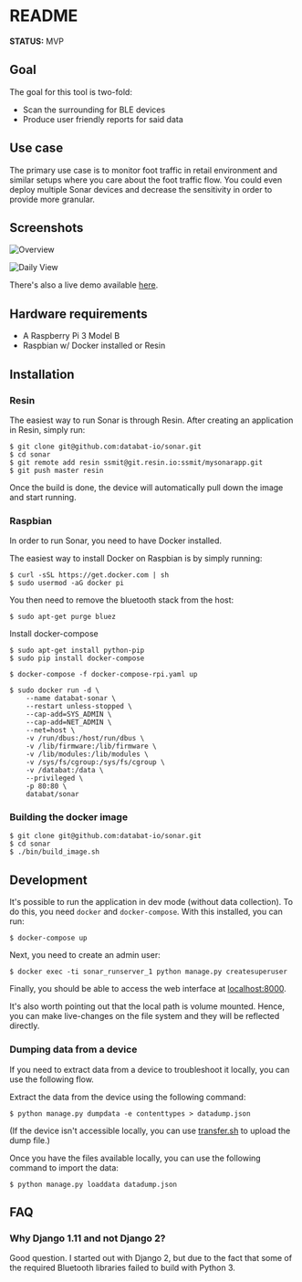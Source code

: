 # README

**STATUS:** MVP

## Goal

The goal for this tool is two-fold:

 * Scan the surrounding for BLE devices
 * Produce user friendly reports for said data

## Use case

The primary use case is to monitor foot traffic in retail environment and similar setups where you care about the foot traffic flow. You could even deploy multiple Sonar devices and decrease the sensitivity in order to provide more granular.

## Screenshots

![Overview](/img/sonar_date_picker.png?raw=true)

![Daily View](/img/sonar_daily_view.png?raw=true)

There's also a live demo available [here](https://670f43c23e63a89894f3d2c357d515c8.resindevice.io/).

## Hardware requirements

 * A Raspberry Pi 3 Model B
 * Raspbian w/ Docker installed or Resin

## Installation

### Resin

The easiest way to run Sonar is through Resin. After creating an application in Resin, simply run:

```
$ git clone git@github.com:databat-io/sonar.git
$ cd sonar
$ git remote add resin ssmit@git.resin.io:ssmit/mysonarapp.git
$ git push master resin
```

Once the build is done, the device will automatically pull down the image and start running.

### Raspbian

In order to run Sonar, you need to have Docker installed.

The easiest way to install Docker on Raspbian is by simply running:

```
$ curl -sSL https://get.docker.com | sh
$ sudo usermod -aG docker pi
```

You then need to remove the bluetooth stack from the host:

```
$ sudo apt-get purge bluez
```

Install docker-compose

```
$ sudo apt-get install python-pip
$ sudo pip install docker-compose
```

```
$ docker-compose -f docker-compose-rpi.yaml up
```

```
$ sudo docker run -d \
    --name databat-sonar \
    --restart unless-stopped \
    --cap-add=SYS_ADMIN \
    --cap-add=NET_ADMIN \
    --net=host \
    -v /run/dbus:/host/run/dbus \
    -v /lib/firmware:/lib/firmware \
    -v /lib/modules:/lib/modules \
    -v /sys/fs/cgroup:/sys/fs/cgroup \
    -v /databat:/data \
    --privileged \
    -p 80:80 \
    databat/sonar
```




### Building the docker image

```
$ git clone git@github.com:databat-io/sonar.git
$ cd sonar
$ ./bin/build_image.sh
```


## Development

It's possible to run the application in dev mode (without data collection). To do this, you need `docker` and `docker-compose`. With this installed, you can run:

```
$ docker-compose up
```

Next, you need to create an admin user:

```
$ docker exec -ti sonar_runserver_1 python manage.py createsuperuser
```

Finally, you should be able to access the web interface at [localhost:8000](http://localhost:8000).

It's also worth pointing out that the local path is volume mounted. Hence, you can make live-changes on the file system and they will be reflected directly.

### Dumping data from a device

If you need to extract data from a device to troubleshoot it locally, you can use the following flow.

Extract the data from the device using the following command:

```
$ python manage.py dumpdata -e contenttypes > datadump.json
```

(If the device isn't accessible locally, you can use [transfer.sh](https://www.transfer.sh) to upload the dump file.)

Once you have the files available locally, you can use the following command to import the data:

```
$ python manage.py loaddata datadump.json
```


## FAQ

### Why Django 1.11 and not Django 2?

Good question. I started out with Django 2, but due to the fact that some of the required Bluetooth libraries failed to build with Python 3.
